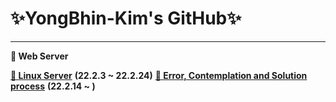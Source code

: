 # ✨YongBhin-Kim's GitHub✨
---

**🤔 Web Server**

<a href="https://linuxyb.kimyongbhin.repl.co">**🤔 Linux Server**</a> **(22.2.3 ~ 22.2.24)**
<a href="https://yongbhin-effort.tistory.com/">**🤔 Error, Contemplation and Solution process**</a> **(22.2.14 ~ )**

<!--
- 🔭 I’m currently working on ...
- 🌱 I’m currently learning ...
- 👯 I’m looking to collaborate on ...
- 🤔 I’m looking for help with ...
- 💬 Ask me about ...
- 📫 How to reach me: ...
- 😄 Pronouns: ...
- ⚡ Fun fact: ...
-->
